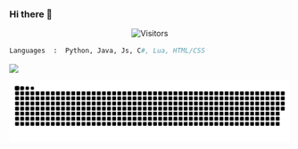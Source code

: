 ### Hi there 👋

<p align="center"><img src="https://gpvc.arturio.dev/asdasdasdasdoof" alt="Visitors"></a>

```python
Languages  :  Python, Java, Js, C#, Lua, HTML/CSS
```
<a href="https://github.com/asdasdasdasdoof/">
   <img align="center" src="https://github-readme-stats.vercel.app/api/pin/?username=asdasdasdasdoof&repo=github-readme-stats" />
</a>


<a href="https://github.com/asdasdasdasdoof" target="_blank"><img src="https://github.com/asdasdasdasdoof/asdasdasdasdoof/blob/output/github-contribution-grid-snake.svg" alt="Snake"></a>
